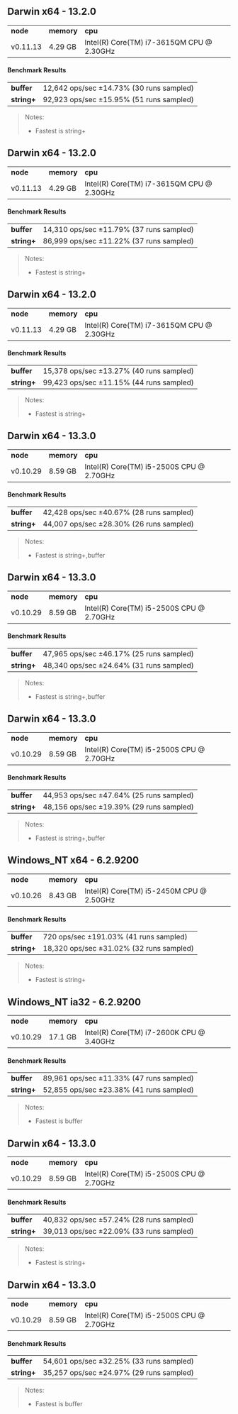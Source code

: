 Darwin x64 - 13.2.0
-----

<table><tr><td><b>node</b></td><td><b>memory</b></td><td><b>cpu</b></td></tr><tr><td>v0.11.13</td><td>4.29 GB</td><td>Intel(R) Core(TM) i7-3615QM CPU @ 2.30GHz</td></tr></table>

#### Benchmark Results ####

<table><tr><td><b>buffer</b></td><td>12,642 ops/sec ±14.73% (30 runs sampled)
</td></tr><tr><td><b>string+</b></td><td>92,923 ops/sec ±15.95% (51 runs sampled)
</td></tr></table>

> Notes:
> - Fastest is string+


Darwin x64 - 13.2.0
-----

<table><tr><td><b>node</b></td><td><b>memory</b></td><td><b>cpu</b></td></tr><tr><td>v0.11.13</td><td>4.29 GB</td><td>Intel(R) Core(TM) i7-3615QM CPU @ 2.30GHz</td></tr></table>

#### Benchmark Results ####

<table><tr><td><b>buffer</b></td><td>14,310 ops/sec ±11.79% (37 runs sampled)
</td></tr><tr><td><b>string+</b></td><td>86,999 ops/sec ±11.22% (37 runs sampled)
</td></tr></table>

> Notes:
> - Fastest is string+


Darwin x64 - 13.2.0
-----

<table><tr><td><b>node</b></td><td><b>memory</b></td><td><b>cpu</b></td></tr><tr><td>v0.11.13</td><td>4.29 GB</td><td>Intel(R) Core(TM) i7-3615QM CPU @ 2.30GHz</td></tr></table>

#### Benchmark Results ####

<table><tr><td><b>buffer</b></td><td>15,378 ops/sec ±13.27% (40 runs sampled)
</td></tr><tr><td><b>string+</b></td><td>99,423 ops/sec ±11.15% (44 runs sampled)
</td></tr></table>

> Notes:
> - Fastest is string+


Darwin x64 - 13.3.0
-----

<table><tr><td><b>node</b></td><td><b>memory</b></td><td><b>cpu</b></td></tr><tr><td>v0.10.29</td><td>8.59 GB</td><td>Intel(R) Core(TM) i5-2500S CPU @ 2.70GHz</td></tr></table>

#### Benchmark Results ####

<table><tr><td><b>buffer</b></td><td>42,428 ops/sec ±40.67% (28 runs sampled)
</td></tr><tr><td><b>string+</b></td><td>44,007 ops/sec ±28.30% (26 runs sampled)
</td></tr></table>

> Notes:
> - Fastest is string+,buffer


Darwin x64 - 13.3.0
-----

<table><tr><td><b>node</b></td><td><b>memory</b></td><td><b>cpu</b></td></tr><tr><td>v0.10.29</td><td>8.59 GB</td><td>Intel(R) Core(TM) i5-2500S CPU @ 2.70GHz</td></tr></table>

#### Benchmark Results ####

<table><tr><td><b>buffer</b></td><td>47,965 ops/sec ±46.17% (25 runs sampled)
</td></tr><tr><td><b>string+</b></td><td>48,340 ops/sec ±24.64% (31 runs sampled)
</td></tr></table>

> Notes:
> - Fastest is string+,buffer


Darwin x64 - 13.3.0
-----

<table><tr><td><b>node</b></td><td><b>memory</b></td><td><b>cpu</b></td></tr><tr><td>v0.10.29</td><td>8.59 GB</td><td>Intel(R) Core(TM) i5-2500S CPU @ 2.70GHz</td></tr></table>

#### Benchmark Results ####

<table><tr><td><b>buffer</b></td><td>44,953 ops/sec ±47.64% (25 runs sampled)
</td></tr><tr><td><b>string+</b></td><td>48,156 ops/sec ±19.39% (29 runs sampled)
</td></tr></table>

> Notes:
> - Fastest is string+,buffer


Windows_NT x64 - 6.2.9200
-----

<table><tr><td><b>node</b></td><td><b>memory</b></td><td><b>cpu</b></td></tr><tr><td>v0.10.26</td><td>8.43 GB</td><td>Intel(R) Core(TM) i5-2450M CPU @ 2.50GHz</td></tr></table>

#### Benchmark Results ####

<table><tr><td><b>buffer</b></td><td>720 ops/sec ±191.03% (41 runs sampled)
</td></tr><tr><td><b>string+</b></td><td>18,320 ops/sec ±31.02% (32 runs sampled)
</td></tr></table>

> Notes:
> - Fastest is string+


Windows_NT ia32 - 6.2.9200
-----

<table><tr><td><b>node</b></td><td><b>memory</b></td><td><b>cpu</b></td></tr><tr><td>v0.10.29</td><td>17.1 GB</td><td>Intel(R) Core(TM) i7-2600K CPU @ 3.40GHz</td></tr></table>

#### Benchmark Results ####

<table><tr><td><b>buffer</b></td><td>89,961 ops/sec ±11.33% (47 runs sampled)
</td></tr><tr><td><b>string+</b></td><td>52,855 ops/sec ±23.38% (41 runs sampled)
</td></tr></table>

> Notes:
> - Fastest is buffer


Darwin x64 - 13.3.0
-----

<table><tr><td><b>node</b></td><td><b>memory</b></td><td><b>cpu</b></td></tr><tr><td>v0.10.29</td><td>8.59 GB</td><td>Intel(R) Core(TM) i5-2500S CPU @ 2.70GHz</td></tr></table>

#### Benchmark Results ####

<table><tr><td><b>buffer</b></td><td>40,832 ops/sec ±57.24% (28 runs sampled)
</td></tr><tr><td><b>string+</b></td><td>39,013 ops/sec ±22.09% (33 runs sampled)
</td></tr></table>

> Notes:
> - Fastest is string+


Darwin x64 - 13.3.0
-----

<table><tr><td><b>node</b></td><td><b>memory</b></td><td><b>cpu</b></td></tr><tr><td>v0.10.29</td><td>8.59 GB</td><td>Intel(R) Core(TM) i5-2500S CPU @ 2.70GHz</td></tr></table>

#### Benchmark Results ####

<table><tr><td><b>buffer</b></td><td>54,601 ops/sec ±32.25% (33 runs sampled)
</td></tr><tr><td><b>string+</b></td><td>35,257 ops/sec ±24.97% (29 runs sampled)
</td></tr></table>

> Notes:
> - Fastest is buffer


